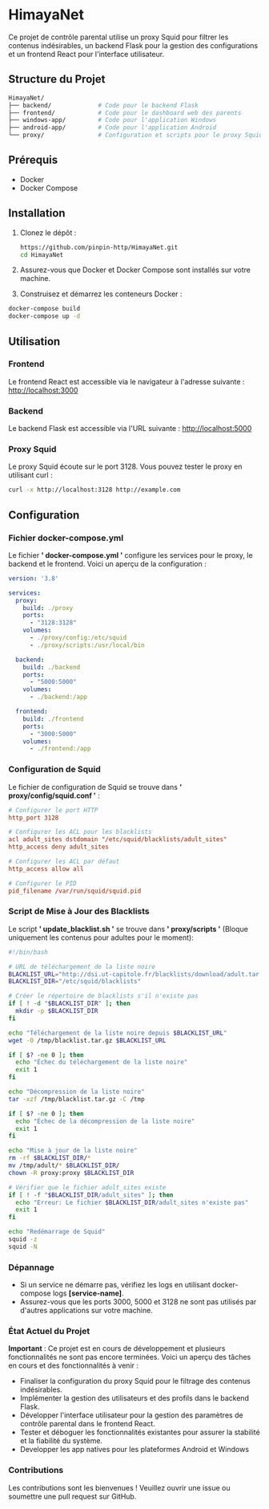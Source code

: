 # HimayaNet

Ce projet de contrôle parental utilise un proxy Squid pour filtrer les contenus indésirables, un backend Flask pour la gestion des configurations et un frontend React pour l'interface utilisateur.

## Structure du Projet
```sh
HimayaNet/
├── backend/             # Code pour le backend Flask
├── frontend/            # Code pour le dashboard web des parents
├── windows-app/         # Code pour l'application Windows
├── android-app/         # Code pour l'application Android
└── proxy/               # Configuration et scripts pour le proxy Squid
```

## Prérequis

- Docker
- Docker Compose

## Installation

1. Clonez le dépôt :

   ```sh
   https://github.com/pinpin-http/HimayaNet.git
   cd HimayaNet 
   ```

 2. Assurez-vous que Docker et Docker Compose sont installés sur votre machine.

 3. Construisez et démarrez les conteneurs Docker :
 ```sh
 docker-compose build
 docker-compose up -d
```

## Utilisation
### Frontend
Le frontend React est accessible via le navigateur à l'adresse suivante :
[http://localhost:3000](http://localhost:3000)
### Backend
Le backend Flask est accessible via l'URL suivante :
[http://localhost:5000](http://localhost:5000)
### Proxy Squid
Le proxy Squid écoute sur le port 3128. Vous pouvez tester le proxy en utilisant curl :
```sh
curl -x http://localhost:3128 http://example.com
```
## Configuration
### Fichier docker-compose.yml
Le fichier **' docker-compose.yml '** configure les services pour le proxy, le backend et le frontend. Voici un aperçu de la configuration :
```yaml
version: '3.8'

services:
  proxy:
    build: ./proxy
    ports:
      - "3128:3128"
    volumes:
      - ./proxy/config:/etc/squid
      - ./proxy/scripts:/usr/local/bin

  backend:
    build: ./backend
    ports:
      - "5000:5000"
    volumes:
      - ./backend:/app

  frontend:
    build: ./frontend
    ports:
      - "3000:5000"
    volumes:
      - ./frontend:/app

```
### Configuration de Squid
Le fichier de configuration de Squid se trouve dans **' proxy/config/squid.conf '** :
```conf
# Configurer le port HTTP
http_port 3128

# Configurer les ACL pour les blacklists
acl adult_sites dstdomain "/etc/squid/blacklists/adult_sites"
http_access deny adult_sites

# Configurer les ACL par défaut
http_access allow all

# Configurer le PID
pid_filename /var/run/squid/squid.pid
```

### Script de Mise à Jour des Blacklists

Le script **' update_blacklist.sh '** se trouve dans **' proxy/scripts '** (Bloque uniquement les contenus pour adultes pour le moment):
```sh
#!/bin/bash

# URL de téléchargement de la liste noire
BLACKLIST_URL="http://dsi.ut-capitole.fr/blacklists/download/adult.tar.gz"
BLACKLIST_DIR="/etc/squid/blacklists"

# Créer le répertoire de blacklists s'il n'existe pas
if [ ! -d "$BLACKLIST_DIR" ]; then
  mkdir -p $BLACKLIST_DIR
fi

echo "Téléchargement de la liste noire depuis $BLACKLIST_URL"
wget -O /tmp/blacklist.tar.gz $BLACKLIST_URL

if [ $? -ne 0 ]; then
  echo "Échec du téléchargement de la liste noire"
  exit 1
fi

echo "Décompression de la liste noire"
tar -xzf /tmp/blacklist.tar.gz -C /tmp

if [ $? -ne 0 ]; then
  echo "Échec de la décompression de la liste noire"
  exit 1
fi

echo "Mise à jour de la liste noire"
rm -rf $BLACKLIST_DIR/*
mv /tmp/adult/* $BLACKLIST_DIR/
chown -R proxy:proxy $BLACKLIST_DIR

# Vérifier que le fichier adult_sites existe
if [ ! -f "$BLACKLIST_DIR/adult_sites" ]; then
  echo "Erreur: Le fichier $BLACKLIST_DIR/adult_sites n'existe pas"
  exit 1
fi

echo "Redémarrage de Squid"
squid -z
squid -N
```

### Dépannage
- Si un service ne démarre pas, vérifiez les logs en utilisant docker-compose logs **[service-name]**.
- Assurez-vous que les ports 3000, 5000 et 3128 ne sont pas utilisés par d'autres applications sur votre machine.

### État Actuel du Projet

**Important** : Ce projet est en cours de développement et plusieurs fonctionnalités ne sont pas encore terminées. Voici un aperçu des tâches en cours et des fonctionnalités à venir :

 - Finaliser la configuration du proxy Squid pour le filtrage des contenus indésirables.
 - Implémenter la gestion des utilisateurs et des profils dans le backend Flask.
 - Développer l'interface utilisateur pour la gestion des paramètres de contrôle   parental dans le frontend React.
- Tester et déboguer les fonctionnalités existantes pour assurer la stabilité et la fiabilité du système.
- Developper les app natives pour les plateformes Android et Windows
### Contributions
Les contributions sont les bienvenues ! Veuillez ouvrir une issue ou soumettre une pull request sur GitHub.
